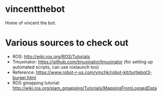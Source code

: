 # vincentthebot

Home of vincent the bot.

# Various sources to check out 

- ROS: http://wiki.ros.org/ROS/Tutorials
- Tmuxinator: https://github.com/tmuxinator/tmuxinator (for setting up automated scripts, can use roslaunch too)
- Reference: https://www.robot-r-us.com/vmchk/robot-kit/turtlebot3-burger.html
- ROS gmapping tutorial: http://wiki.ros.org/slam_gmapping/Tutorials/MappingFromLoggedData
